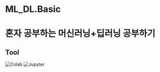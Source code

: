 # ML_DL.Basic
# 혼자 공부하는 머신러닝+딥러닝 공부하기
## Tool
<img alt="Colab" src ="https://img.shields.io/badge/Colab-F9AB00.svg?&style=for-the-badge&logo=Google Colab&logoColor=black"/>
<img alt="Jupyter" src ="https://img.shields.io/badge/Jupyter-F37626.svg?&style=for-the-badge&logo=Jupyter&logoColor=black"/>
